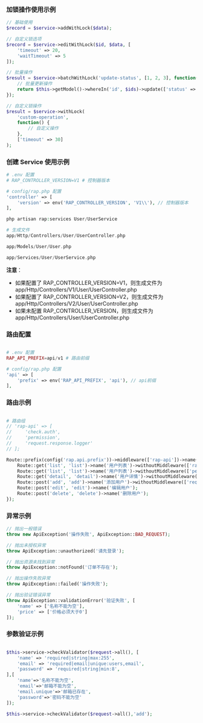 ### 加锁操作使用示例

```php
// 基础使用
$record = $service->addWithLock($data);

// 自定义锁选项
$record = $service->editWithLock($id, $data, [
    'timeout' => 20,
    'waitTimeout' => 5
]);

// 批量操作
$result = $service->batchWithLock('update-status', [1, 2, 3], function() use ($ids) {
    // 批量更新操作
    return $this->getModel()->whereIn('id', $ids)->update(['status' => 1]);
});

// 自定义锁操作
$result = $service->withLock(
    'custom-operation',
    function() {
        // 自定义操作
    },
    ['timeout' => 30]
);
```

### 创建 Service 使用示例

```php
# .env 配置
# RAP_CONTROLLER_VERSION=V1 # 控制器版本

# config/rap.php 配置
'controller' => [
    'version' => env('RAP_CONTROLLER_VERSION', 'V1\\'), // 控制器版本
],

php artisan rap:services User/UserService

# 生成文件
app/Http/Controllers/User/UserController.php

app/Models/User/User.php

app/Services/User/UserService.php

```

**注意**：

- 如果配置了 RAP_CONTROLLER_VERSION=V1，则生成文件为 app/Http/Controllers/V1/User/UserController.php
- 如果配置了 RAP_CONTROLLER_VERSION=V2，则生成文件为 app/Http/Controllers/V2/User/UserController.php
- 如果未配置 RAP_CONTROLLER_VERSION，则生成文件为 app/Http/Controllers/User/UserController.php

### 路由配置

```php

# .env 配置
RAP_API_PREFIX=api/v1 # 路由前缀

# config/rap.php 配置
'api' => [
    'prefix' => env('RAP_API_PREFIX', 'api'), // api前缀
],

```

### 路由示例

```php

# 路由组
// 'rap-api' => [
//     'check.auth',
//     'permission',
//     'request.response.logger'
// ];

Route::prefix(config('rap.api.prefix'))->middleware(['rap-api'])->name('用户管理.')->controller(UserController::class)->group(function () {
    Route::get('list', 'list')->name('用户列表')->withoutMiddleware(['rap-api']);
    Route::get('list', 'list')->name('用户列表')->withoutMiddleware(['permission','check.auth']);
    Route::get('detail', 'detail')->name('用户详情')->withoutMiddleware(['permission']);
    Route::post('add', 'add')->name('添加用户')->withoutMiddleware(['request.response.logger']);
    Route::post('edit', 'edit')->name('编辑用户');
    Route::post('delete', 'delete')->name('删除用户');
});
```

### 异常示例

```php
// 抛出一般错误
throw new ApiException('操作失败', ApiException::BAD_REQUEST);

// 抛出未授权异常
throw ApiException::unauthorized('请先登录');

// 抛出资源未找到异常
throw ApiException::notFound('订单不存在');

// 抛出操作失败异常
throw ApiException::failed('操作失败');

// 抛出验证错误异常
throw ApiException::validationError('验证失败', [
    'name' => ['名称不能为空'],
    'price' => ['价格必须大于0']
]);
```

### 参数验证示例

```php

$this->service->checkValidator($request->all(), [
    'name' => 'required|string|max:255',
    'email' => 'required|email|unique:users,email',
    'password' => 'required|string|min:8',
],[
    'name'=>'名称不能为空',
    'email'=>'邮箱不能为空',
    'email.unique'=>'邮箱已存在',
    'password'=>'密码不能为空'
]);

$this->service->checkValidator($request->all(),'add');

```
